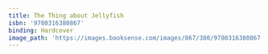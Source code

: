 ```yaml
---
title: The Thing about Jellyfish
isbn: '9780316380867'
binding: Hardcover
image_path: 'https://images.booksense.com/images/867/380/9780316380867.jpg'
---
```



